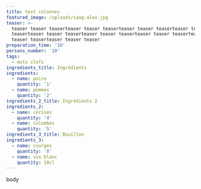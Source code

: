 ```yaml
---
title: test colonnes
featured_image: /uploads/saag-aloo.jpg
teaser: >-
  teaser teaser teaserteaser teaser teaserteaser teaser teaserteaser teaser
  teaserteaser teaser teaserteaser teaser teaserteaser teaser teaserteaser
  teaser teaserteaser teaser teaser
preparation_time: '10'
persons_number: '10'
tags:
  - mots clefs
ingredients_title: Ingrédients
ingredients:
  - name: poire
    quantity: '1'
  - name: pommes
    quantity: '2'
ingredients_2_title: Ingrédients 2
ingredients_2:
  - name: cerises
    quantity: '4'
  - name: colombes
    quantity: '5'
ingredients_3_title: Bouillon
ingredients_3:
  - name: courges
    quantity: '8'
  - name: vin blanc
    quantity: 10cl
---
```

body

